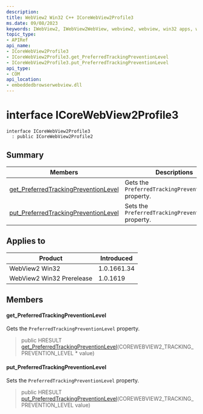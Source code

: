 ```yaml
---
description: 
title: WebView2 Win32 C++ ICoreWebView2Profile3
ms.date: 09/08/2023
keywords: IWebView2, IWebView2WebView, webview2, webview, win32 apps, win32, edge, ICoreWebView2, ICoreWebView2Controller, browser control, edge html, ICoreWebView2Profile3
topic_type: 
- APIRef
api_name:
- ICoreWebView2Profile3
- ICoreWebView2Profile3.get_PreferredTrackingPreventionLevel
- ICoreWebView2Profile3.put_PreferredTrackingPreventionLevel
api_type:
- COM
api_location:
- embeddedbrowserwebview.dll
---
```


# interface ICoreWebView2Profile3

```
interface ICoreWebView2Profile3
  : public ICoreWebView2Profile2
```

## Summary

 Members                        | Descriptions
--------------------------------|---------------------------------------------
[get_PreferredTrackingPreventionLevel](#get_preferredtrackingpreventionlevel) | Gets the `PreferredTrackingPreventionLevel` property.
[put_PreferredTrackingPreventionLevel](#put_preferredtrackingpreventionlevel) | Sets the `PreferredTrackingPreventionLevel` property.

## Applies to

Product                         | Introduced
--------------------------------|---------------------------------------------
WebView2 Win32            |    1.0.1661.34
WebView2 Win32 Prerelease |    1.0.1619

## Members

#### get_PreferredTrackingPreventionLevel

Gets the `PreferredTrackingPreventionLevel` property.

> public HRESULT [get_PreferredTrackingPreventionLevel](#get_preferredtrackingpreventionlevel)(COREWEBVIEW2_TRACKING_PREVENTION_LEVEL * value)

#### put_PreferredTrackingPreventionLevel

Sets the `PreferredTrackingPreventionLevel` property.

> public HRESULT [put_PreferredTrackingPreventionLevel](#put_preferredtrackingpreventionlevel)(COREWEBVIEW2_TRACKING_PREVENTION_LEVEL value)

